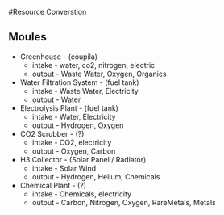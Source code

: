 #Resource Converstion

## Moules
* Greenhouse - (coupila)
	* intake - water, co2, nitrogen,  electric
	* output - Waste Water, Oxygen, Organics
* Water Filtration System - (fuel tank)
	* intake - Waste Water, Electricity
	* output - Water
* Electrolysis Plant - (fuel tank)
	* intake - Water, Electricity
	* output - Hydrogen, Oxygen
* CO2 Scrubber - (?)
	* intake - CO2, electricity
	* output -  Oxygen, Carbon
* H3 Collector - (Solar Panel / Radiator)
	* intake - Solar Wind
	* output - Hydrogen, Helium, Chemicals
* Chemical Plant - (?)
	* intake - Chemicals, electricity
	* output - Carbon, Nitrogen, Oxygen, RareMetals, Metals